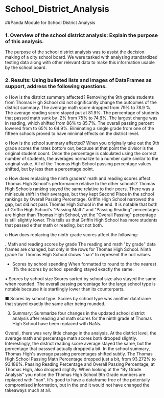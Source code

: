 # School_District_Analysis
##Panda Module for School District Analysis
 ### 1. Overview of the school district analysis: Explain the purpose of this analysis.
The purpose of the school district analysis was to assist the decision making of a city school board. We were tasked with analysing standardized testing data along with other relevant data to make this information usable by the school board.

### 2. Results: Using bulleted lists and images of DataFrames as support, address the following questions.

o How is the district summary affected?
Removing the 9th grade students from Thomas High School did not significantly change the outcomes of the district summary. The average math score dropped from 79% to 78.9 %. The average reading score stayed put at 81.9%. The percentage of students that passed math sunk by .2% from 75% to   74.8%. The largest change was in reading, which shifted from 86% to 85.7%. The overall passing percent lowered from to 65% to 64.9%. Eliminating a single grade from one of the fifteen schools proved to have minimal effects on the district level.

o How is the school summary affected?
When you originally take out the 9th grade scores the rates bottom out, because at that point the divisor is the original student count. Once the percentage is calculated using the correct number of students, the averages normalize to a number quite similar to the original value. All of the Thomas High School passing percentage values shifted, but by less than a percentage point. 

o How does replacing the ninth graders' math and reading scores affect Thomas High School's performance relative to the other schools?
Thomas High Schools ranking stayed the same relative to their peers. There was a miniscule shift in their averages, but they kept Second Place in the school rankings by Overall Passing Percentage. Griffin High School narrowed the gap, but did not pass Thomas High School in the end. It is notable that both of Griffin High School's "Passing Math" and "Passing Reading" percentages are higher than Thomas High School, yet the "Overall Passing" percentage is still slightly lower. This tells us that Griffin High School has more students that passed either math or reading, but not both.

o How does replacing the ninth-grade scores affect the following:

. Math and reading scores by grade
The reading and math "by grade" data frames are changed, but only in the rows for Thomas High School. Ninth grade for Thomas High School shows "nan" to represent the null values. 

- Scores by school spending
When formatted to round to the the nearest .1% the scores by school spending stayed exactly the same.

▪ Scores by school size
Scores sorted by school size also stayed the same when rounded. The overall passing percentage for the large school type is notable because it is startlingly lower than its counterparts.

■ Scores by school type.
Scores by school type was another dataframe that stayed exactly the same after being rounded. 

3. Summary: Summarize four changes in the updated school district analysis after reading and math scores for the ninth grade at Thomas High School have been replaced with NaNs.

Overall, there was very little change in the analysis. At the district level, the average math and percentage math scores both drooped slightly. Interestingly, the district reading score average stayed the same, but the percentage that passsed actually dropped a bit. In the school summary, Thomas High's average passing percentages shifted subtly. The Thomas High School Passing Math Percentage dropped just a bit, from 93.272% to 93.186%. Passing Reading Percentage and Overall Passing Percentage, at Thomas High, also dropped slightly. When looking at the "By Grade Analysis" you notice the Thomas High School 9th Grade numbers are replaced with "nan". It's good to have a dataframe free of the potentally compromised information, but in the end it would not have changed the takeaways much at all.
